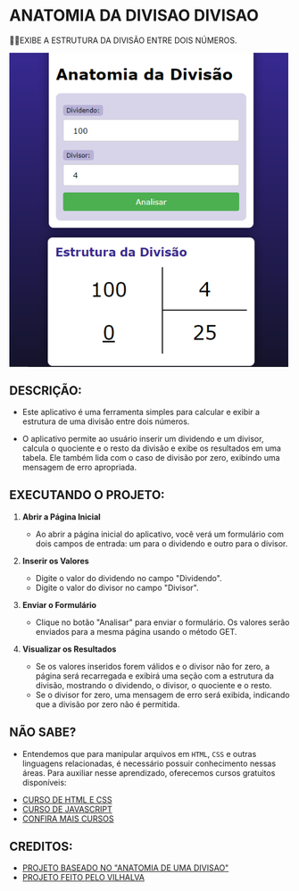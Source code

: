# ANATOMIA DA DIVISAO DIVISAO 
👨‍🏫EXIBE A ESTRUTURA DA DIVISÃO ENTRE DOIS NÚMEROS.

<img src="IMAGEM.png" align="center" width="500"> <br>

## DESCRIÇÃO:
- Este aplicativo é uma ferramenta simples para calcular e exibir a estrutura de uma divisão entre dois números. 

- O aplicativo permite ao usuário inserir um dividendo e um divisor, calcula o quociente e o resto da divisão e exibe os resultados em uma tabela. Ele também lida com o caso de divisão por zero, exibindo uma mensagem de erro apropriada.

## EXECUTANDO O PROJETO:
1. **Abrir a Página Inicial**
   - Ao abrir a página inicial do aplicativo, você verá um formulário com dois campos de entrada: um para o dividendo e outro para o divisor.

2. **Inserir os Valores**
   - Digite o valor do dividendo no campo "Dividendo".
   - Digite o valor do divisor no campo "Divisor".

3. **Enviar o Formulário**
   - Clique no botão "Analisar" para enviar o formulário. Os valores serão enviados para a mesma página usando o método GET.

4. **Visualizar os Resultados**
   - Se os valores inseridos forem válidos e o divisor não for zero, a página será recarregada e exibirá uma seção com a estrutura da divisão, mostrando o dividendo, o divisor, o quociente e o resto.
   - Se o divisor for zero, uma mensagem de erro será exibida, indicando que a divisão por zero não é permitida.

## NÃO SABE?
- Entendemos que para manipular arquivos em `HTML`, `CSS` e outras linguagens relacionadas, é necessário possuir conhecimento nessas áreas. Para auxiliar nesse aprendizado, oferecemos cursos gratuitos disponíveis:
* [CURSO DE HTML E CSS](https://github.com/VILHALVA/CURSO-DE-HTML-E-CSS)
* [CURSO DE JAVASCRIPT](https://github.com/VILHALVA/CURSO-DE-JAVASCRIPT)
* [CONFIRA MAIS CURSOS](https://github.com/VILHALVA?tab=repositories&q=+topic:CURSO)

## CREDITOS:
- [PROJETO BASEADO NO "ANATOMIA DE UMA DIVISAO"](https://github.com/VILHALVA/ANATOMIA-DE-UMA-DIVISAO)
- [PROJETO FEITO PELO VILHALVA](https://github.com/VILHALVA)






